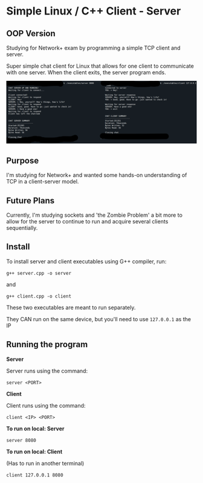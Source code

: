 # Simple Linux / C++ Client - Server
## OOP Version

Studying for Network+ exam by programming a simple TCP client and server.

Super simple chat client for Linux that allows for one client to communicate with one server. When the client exits, the server program ends.

![Example of server communicating with client; side by side](./screenshots/chat_ex_01.png)

## Purpose 

I'm studying for Network+ and wanted some hands-on understanding of TCP in a client-server model.

## Future Plans

Currently, I'm studying sockets and 'the Zombie Problem' a bit more to allow for the server to continue to run and acquire several clients sequentially.

## Install

To install server and client executables using G++ compiler, run:

```
g++ server.cpp -o server
```

and 

```
g++ client.cpp -o client
```

These two executables are meant to run separately.

They CAN run on the same device, but you'll need to use `127.0.0.1` as the IP

## Running the program

__Server__

Server runs using the command:

```
server <PORT>
```

__Client__

Client runs using the command:

```
client <IP> <PORT>
```

__To run on local: Server__

```
server 8080
```

__To run on local: Client__

(Has to run in another terminal)

```
client 127.0.0.1 8080
```